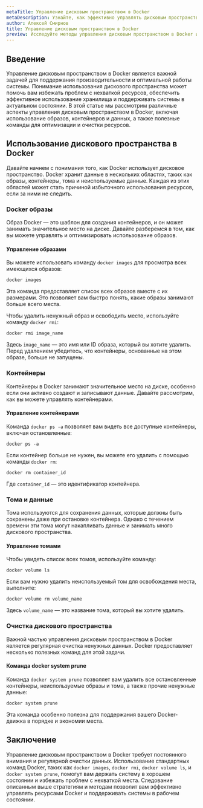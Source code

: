 ```yaml
---
metaTitle: Управление дисковым пространством в Docker
metaDescription: Узнайте, как эффективно управлять дисковым пространством в Docker - от оптимизации использования контейнеров до очистки ненужных данных
author: Алексей Смирнов
title: Управление дисковым пространством в Docker
preview: Исследуйте методы управления дисковым пространством в Docker и научитесь оптимизировать использование контейнеров и объем данных
---
```


## Введение

Управление дисковым пространством в Docker является важной задачей для поддержания производительности и оптимальной работы системы. Понимание использования дискового пространства может помочь вам избежать проблем с нехваткой ресурсов, обеспечить эффективное использование хранилища и поддерживать системы в актуальном состоянии. В этой статье мы рассмотрим различные аспекты управления дисковым пространством в Docker, включая использование образов, контейнеров и данных, а также полезные команды для оптимизации и очистки ресурсов.

## Использование дискового пространства в Docker

Давайте начнем с понимания того, как Docker использует дисковое пространство. Docker хранит данные в нескольких областях, таких как образы, контейнеры, тома и неиспользуемые данные. Каждая из этих областей может стать причиной избыточного использования ресурсов, если за ними не следить.

### Docker образы

Образ Docker — это шаблон для создания контейнеров, и он может занимать значительное место на диске. Давайте разберемся в том, как вы можете управлять и оптимизировать использование образов.

#### Управление образами

Вы можете использовать команду `docker images` для просмотра всех имеющихся образов:

```shell
docker images
```

Эта команда предоставляет список всех образов вместе с их размерами. Это позволяет вам быстро понять, какие образы занимают больше всего места.

Чтобы удалить ненужный образ и освободить место, используйте команду `docker rmi`:

```shell
docker rmi image_name
```

Здесь `image_name` — это имя или ID образа, который вы хотите удалить. Перед удалением убедитесь, что контейнеры, основанные на этом образе, больше не запущены.

### Контейнеры

Контейнеры в Docker занимают значительное место на диске, особенно если они активно создают и записывают данные. Давайте рассмотрим, как вы можете управлять контейнерами.

#### Управление контейнерами

Команда `docker ps -a` позволяет вам видеть все доступные контейнеры, включая остановленные:

```shell
docker ps -a
```

Если контейнер больше не нужен, вы можете его удалить с помощью команды `docker rm`:

```shell
docker rm container_id
```

Где `container_id` — это идентификатор контейнера.

### Тома и данные

Тома используются для сохранения данных, которые должны быть сохранены даже при остановке контейнера. Однако с течением времени эти тома могут накапливать данные и занимать много дискового пространства.

#### Управление томами

Чтобы увидеть список всех томов, используйте команду:

```shell
docker volume ls
```

Если вам нужно удалить неиспользуемый том для освобождения места, выполните:

```shell
docker volume rm volume_name
```

Здесь `volume_name` — это название тома, который вы хотите удалить.

### Очистка дискового пространства

Важной частью управления дисковым пространством в Docker является регулярная очистка ненужных данных. Docker предоставляет несколько полезных команд для этой задачи.

#### Команда docker system prune

Команда `docker system prune` позволяет вам удалить все остановленные контейнеры, неиспользуемые образы и тома, а также прочие ненужные данные:

```shell
docker system prune
```

Эта команда особенно полезна для поддержания вашего Docker-движка в порядке и экономии места.

## Заключение

Управление дисковым пространством в Docker требует постоянного внимания и регулярной очистки данных. Использование стандартных команд Docker, таких как `docker images`, `docker rmi`, `docker volume ls`, и `docker system prune`, помогут вам держать систему в хорошем состоянии и избежать проблем с нехваткой места. Следование описанным выше стратегиям и методам позволит вам эффективно управлять ресурсами Docker и поддерживать системы в рабочем состоянии.